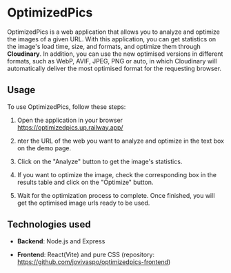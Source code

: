 # OptimizedPics

OptimizedPics is a web application that allows you to analyze and optimize the images of a given URL. With this application, you can get statistics on the image's load time, size, and formats, and optimize them through **Cloudinary**. In addition, you can use the new optimised versions in different formats, such as WebP, AVIF, JPEG, PNG or auto, in which Cloudinary will automatically deliver the most optimised format for the requesting browser.

## Usage

To use OptimizedPics, follow these steps:

1. Open the application in your browser https://optimizedpics.up.railway.app/

2. nter the URL of the web you want to analyze and optimize in the text box on the demo page.

3. Click on the "Analyze" button to get the image's statistics.

4. If you want to optimize the image, check the corresponding box in the results table and click on the "Optimize" button.

5. Wait for the optimization process to complete. Once finished, you will get the optimised image urls ready to be used.

## Technologies used

- **Backend**: Node.js and Express

- **Frontend**: React(Vite) and pure CSS (repository: https://github.com/jovivaspo/optimizedpics-frontend)
